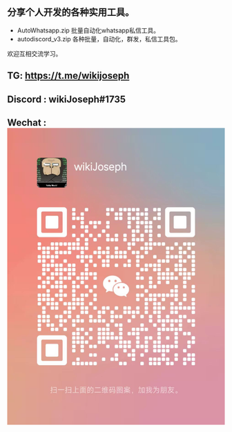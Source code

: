 ## 分享个人开发的各种实用工具。



- AutoWhatsapp.zip 批量自动化whatsapp私信工具。
- autodiscord_v3.zip 各种批量，自动化，群发，私信工具包。

欢迎互相交流学习。

## TG:   https://t.me/wikijoseph

## Discord : wikiJoseph#1735

## Wechat : ![vx](https://github.com/wikijoseph/wiki-tools/blob/main/vx.jpg)
